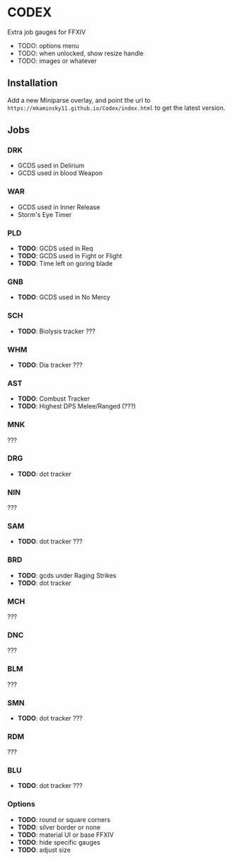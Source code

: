 # CODEX

Extra job gauges for FFXIV

+ TODO: options menu
+ TODO: when unlocked, show resize handle
+ TODO: images or whatever

## Installation
Add a new Miniparse overlay, and point the url to `https://mkaminsky11.github.io/Codex/index.html` to get the latest version.

## Jobs

### DRK
+ GCDS used in Delirium
+ GCDS used in blood Weapon

### WAR
+ GCDS used in Inner Release
+ Storm's Eye Timer

### PLD
+ **TODO**: GCDS used in Req
+ **TODO**: GCDS used in Fight or Flight
+ **TODO**: Time left on goring blade

### GNB
+ **TODO**: GCDS used in No Mercy

### SCH
+ **TODO**: Biolysis tracker
???

### WHM
+ **TODO**: Dia tracker
???

### AST
+ **TODO**: Combust Tracker
+ **TODO**: Highest DPS Melee/Ranged (???)

### MNK
???

### DRG
+ **TODO**: dot tracker

### NIN
???

### SAM
+ **TODO**: dot tracker
???

### BRD
+ **TODO**: gcds under Raging Strikes
+ **TODO**: dot tracker

### MCH
???

### DNC
???

### BLM
???

### SMN
+ **TODO**: dot tracker
???

### RDM
???

### BLU
+ **TODO**: dot tracker
???


### Options
+ **TODO**: round or square corners
+ **TODO**: silver border or none
+ **TODO**: material UI or base FFXIV
+ **TODO**: hide specific gauges
+ **TODO**: adjust size